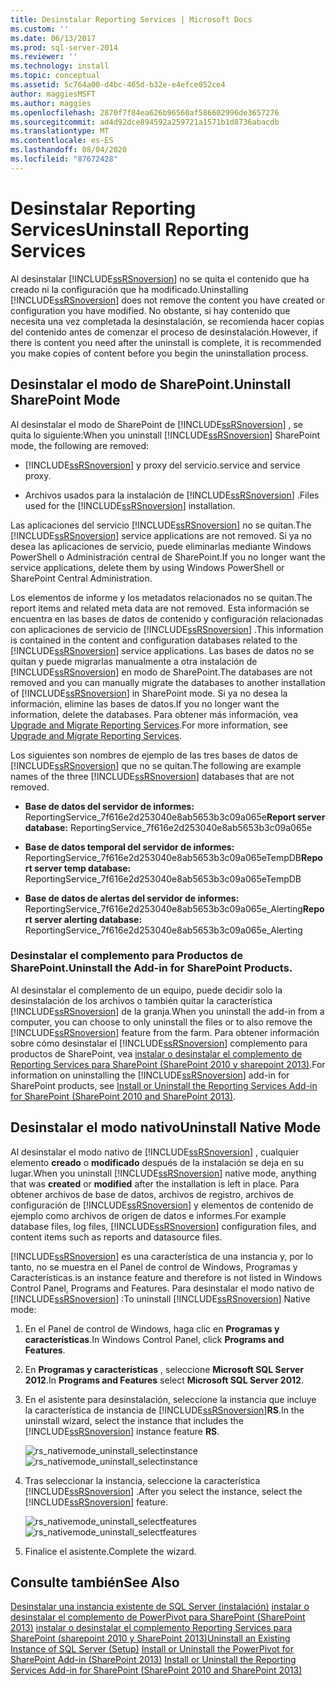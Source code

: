 ```yaml
---
title: Desinstalar Reporting Services | Microsoft Docs
ms.custom: ''
ms.date: 06/13/2017
ms.prod: sql-server-2014
ms.reviewer: ''
ms.technology: install
ms.topic: conceptual
ms.assetid: 5c764a00-d4bc-465d-b32e-e4efce052ce4
author: maggiesMSFT
ms.author: maggies
ms.openlocfilehash: 2870f7f84ea626b96560af586602996de3657276
ms.sourcegitcommit: ad4d92dce894592a259721a1571b1d8736abacdb
ms.translationtype: MT
ms.contentlocale: es-ES
ms.lasthandoff: 08/04/2020
ms.locfileid: "87672428"
---
```

# <a name="uninstall-reporting-services"></a><span data-ttu-id="27aa6-102">Desinstalar Reporting Services</span><span class="sxs-lookup"><span data-stu-id="27aa6-102">Uninstall Reporting Services</span></span>
  <span data-ttu-id="27aa6-103">Al desinstalar [!INCLUDE[ssRSnoversion](../../includes/ssrsnoversion-md.md)] no se quita el contenido que ha creado ni la configuración que ha modificado.</span><span class="sxs-lookup"><span data-stu-id="27aa6-103">Uninstalling [!INCLUDE[ssRSnoversion](../../includes/ssrsnoversion-md.md)] does not remove the content you have created or configuration you have modified.</span></span> <span data-ttu-id="27aa6-104">No obstante, si hay contenido que necesita una vez completada la desinstalación, se recomienda hacer copias del contenido antes de comenzar el proceso de desinstalación.</span><span class="sxs-lookup"><span data-stu-id="27aa6-104">However, if there is content you need after the uninstall is complete, it is recommended you make copies of content before you begin the uninstallation process.</span></span>

## <a name="uninstall-sharepoint-mode"></a><span data-ttu-id="27aa6-105">Desinstalar el modo de SharePoint.</span><span class="sxs-lookup"><span data-stu-id="27aa6-105">Uninstall SharePoint Mode</span></span>
 <span data-ttu-id="27aa6-106">Al desinstalar el modo de SharePoint de [!INCLUDE[ssRSnoversion](../../includes/ssrsnoversion-md.md)] , se quita lo siguiente:</span><span class="sxs-lookup"><span data-stu-id="27aa6-106">When you uninstall [!INCLUDE[ssRSnoversion](../../includes/ssrsnoversion-md.md)] SharePoint mode, the following are removed:</span></span>

-   [!INCLUDE[ssRSnoversion](../../includes/ssrsnoversion-md.md)] <span data-ttu-id="27aa6-107">y proxy del servicio.</span><span class="sxs-lookup"><span data-stu-id="27aa6-107">service and service proxy.</span></span>

-   <span data-ttu-id="27aa6-108">Archivos usados para la instalación de [!INCLUDE[ssRSnoversion](../../includes/ssrsnoversion-md.md)] .</span><span class="sxs-lookup"><span data-stu-id="27aa6-108">Files used for the [!INCLUDE[ssRSnoversion](../../includes/ssrsnoversion-md.md)] installation.</span></span>

 <span data-ttu-id="27aa6-109">Las aplicaciones del servicio [!INCLUDE[ssRSnoversion](../../includes/ssrsnoversion-md.md)] no se quitan.</span><span class="sxs-lookup"><span data-stu-id="27aa6-109">The [!INCLUDE[ssRSnoversion](../../includes/ssrsnoversion-md.md)] service applications are not removed.</span></span> <span data-ttu-id="27aa6-110">Si ya no desea las aplicaciones de servicio, puede eliminarlas mediante Windows PowerShell o Administración central de SharePoint.</span><span class="sxs-lookup"><span data-stu-id="27aa6-110">If you no longer want the service applications, delete them by using Windows PowerShell or SharePoint Central Administration.</span></span>

 <span data-ttu-id="27aa6-111">Los elementos de informe y los metadatos relacionados no se quitan.</span><span class="sxs-lookup"><span data-stu-id="27aa6-111">The report items and related meta data are not removed.</span></span> <span data-ttu-id="27aa6-112">Esta información se encuentra en las bases de datos de contenido y configuración relacionadas con aplicaciones de servicio de [!INCLUDE[ssRSnoversion](../../includes/ssrsnoversion-md.md)] .</span><span class="sxs-lookup"><span data-stu-id="27aa6-112">This information is contained in the content and configuration databases related to the [!INCLUDE[ssRSnoversion](../../includes/ssrsnoversion-md.md)] service applications.</span></span> <span data-ttu-id="27aa6-113">Las bases de datos no se quitan y puede migrarlas manualmente a otra instalación de [!INCLUDE[ssRSnoversion](../../includes/ssrsnoversion-md.md)] en modo de SharePoint.</span><span class="sxs-lookup"><span data-stu-id="27aa6-113">The databases are not removed and you can manually migrate the databases to another installation of [!INCLUDE[ssRSnoversion](../../includes/ssrsnoversion-md.md)] in SharePoint mode.</span></span> <span data-ttu-id="27aa6-114">Si ya no desea la información, elimine las bases de datos.</span><span class="sxs-lookup"><span data-stu-id="27aa6-114">If you no longer want the information, delete the databases.</span></span> <span data-ttu-id="27aa6-115">Para obtener más información, vea [Upgrade and Migrate Reporting Services](../../reporting-services/install-windows/upgrade-and-migrate-reporting-services.md).</span><span class="sxs-lookup"><span data-stu-id="27aa6-115">For more information, see [Upgrade and Migrate Reporting Services](../../reporting-services/install-windows/upgrade-and-migrate-reporting-services.md).</span></span>

 <span data-ttu-id="27aa6-116">Los siguientes son nombres de ejemplo de las tres bases de datos de [!INCLUDE[ssRSnoversion](../../includes/ssrsnoversion-md.md)] que no se quitan.</span><span class="sxs-lookup"><span data-stu-id="27aa6-116">The following are example names of the three [!INCLUDE[ssRSnoversion](../../includes/ssrsnoversion-md.md)] databases that are not removed.</span></span>

-   <span data-ttu-id="27aa6-117">**Base de datos del servidor de informes:** ReportingService_7f616e2d253040e8ab5653b3c09a065e</span><span class="sxs-lookup"><span data-stu-id="27aa6-117">**Report server database:** ReportingService_7f616e2d253040e8ab5653b3c09a065e</span></span>

-   <span data-ttu-id="27aa6-118">**Base de datos temporal del servidor de informes:** ReportingService_7f616e2d253040e8ab5653b3c09a065eTempDB</span><span class="sxs-lookup"><span data-stu-id="27aa6-118">**Report server temp database:** ReportingService_7f616e2d253040e8ab5653b3c09a065eTempDB</span></span>

-   <span data-ttu-id="27aa6-119">**Base de datos de alertas del servidor de informes:** ReportingService_7f616e2d253040e8ab5653b3c09a065e_Alerting</span><span class="sxs-lookup"><span data-stu-id="27aa6-119">**Report server alerting database:** ReportingService_7f616e2d253040e8ab5653b3c09a065e_Alerting</span></span>

### <a name="uninstall-the-add-in-for-sharepoint-products"></a><span data-ttu-id="27aa6-120">Desinstalar el complemento para Productos de SharePoint.</span><span class="sxs-lookup"><span data-stu-id="27aa6-120">Uninstall the Add-in for SharePoint Products.</span></span>
 <span data-ttu-id="27aa6-121">Al desinstalar el complemento de un equipo, puede decidir solo la desinstalación de los archivos o también quitar la característica [!INCLUDE[ssRSnoversion](../../includes/ssrsnoversion-md.md)] de la granja.</span><span class="sxs-lookup"><span data-stu-id="27aa6-121">When you uninstall the add-in from a computer, you can choose to only uninstall the files or to also remove the [!INCLUDE[ssRSnoversion](../../includes/ssrsnoversion-md.md)] feature from the farm.</span></span> <span data-ttu-id="27aa6-122">Para obtener información sobre cómo desinstalar el [!INCLUDE[ssRSnoversion](../../includes/ssrsnoversion-md.md)] complemento para productos de SharePoint, vea [instalar o desinstalar el complemento de Reporting Services para SharePoint &#40;SharePoint 2010 y sharepoint 2013&#41;](../../reporting-services/install-windows/install-or-uninstall-the-reporting-services-add-in-for-sharepoint.md).</span><span class="sxs-lookup"><span data-stu-id="27aa6-122">For information on uninstalling the [!INCLUDE[ssRSnoversion](../../includes/ssrsnoversion-md.md)] add-in for SharePoint products, see [Install or Uninstall the Reporting Services Add-in for SharePoint &#40;SharePoint 2010 and SharePoint 2013&#41;](../../reporting-services/install-windows/install-or-uninstall-the-reporting-services-add-in-for-sharepoint.md).</span></span>

## <a name="uninstall-native-mode"></a><span data-ttu-id="27aa6-123">Desinstalar el modo nativo</span><span class="sxs-lookup"><span data-stu-id="27aa6-123">Uninstall Native Mode</span></span>
 <span data-ttu-id="27aa6-124">Al desinstalar el modo nativo de [!INCLUDE[ssRSnoversion](../../includes/ssrsnoversion-md.md)] , cualquier elemento **creado** o **modificado** después de la instalación se deja en su lugar.</span><span class="sxs-lookup"><span data-stu-id="27aa6-124">When you uninstall [!INCLUDE[ssRSnoversion](../../includes/ssrsnoversion-md.md)] native mode, anything that was **created** or **modified** after the installation is left in place.</span></span> <span data-ttu-id="27aa6-125">Para obtener archivos de base de datos, archivos de registro, archivos de configuración de [!INCLUDE[ssRSnoversion](../../includes/ssrsnoversion-md.md)] y elementos de contenido de ejemplo como archivos de origen de datos e informes.</span><span class="sxs-lookup"><span data-stu-id="27aa6-125">For example database files, log files, [!INCLUDE[ssRSnoversion](../../includes/ssrsnoversion-md.md)] configuration files, and content items such as reports and datasource files.</span></span>

 [!INCLUDE[ssRSnoversion](../../includes/ssrsnoversion-md.md)] <span data-ttu-id="27aa6-126">es una característica de una instancia y, por lo tanto, no se muestra en el Panel de control de Windows, Programas y Características.</span><span class="sxs-lookup"><span data-stu-id="27aa6-126">is an instance feature and therefore is not listed in Windows Control Panel, Programs and Features.</span></span> <span data-ttu-id="27aa6-127">Para desinstalar el modo nativo de [!INCLUDE[ssRSnoversion](../../includes/ssrsnoversion-md.md)] :</span><span class="sxs-lookup"><span data-stu-id="27aa6-127">To uninstall [!INCLUDE[ssRSnoversion](../../includes/ssrsnoversion-md.md)] Native mode:</span></span>

1.  <span data-ttu-id="27aa6-128">En el Panel de control de Windows, haga clic en **Programas y características**.</span><span class="sxs-lookup"><span data-stu-id="27aa6-128">In Windows Control Panel, click **Programs and Features**.</span></span>

2.  <span data-ttu-id="27aa6-129">En **Programas y características** , seleccione **Microsoft SQL Server 2012**.</span><span class="sxs-lookup"><span data-stu-id="27aa6-129">In **Programs and Features** select **Microsoft SQL Server 2012**.</span></span>

3.  <span data-ttu-id="27aa6-130">En el asistente para desinstalación, seleccione la instancia que incluye la característica de instancia de [!INCLUDE[ssRSnoversion](../../includes/ssrsnoversion-md.md)]**RS**.</span><span class="sxs-lookup"><span data-stu-id="27aa6-130">In the uninstall wizard, select the instance that includes the [!INCLUDE[ssRSnoversion](../../includes/ssrsnoversion-md.md)] instance feature **RS**.</span></span>

     <span data-ttu-id="27aa6-131">![rs_nativemode_uninstall_selectinstance](../../../2014/sql-server/install/media/rs-nativemode-uninstall-selectinstance.gif "rs_nativemode_uninstall_selectinstance")</span><span class="sxs-lookup"><span data-stu-id="27aa6-131">![rs_nativemode_uninstall_selectinstance](../../../2014/sql-server/install/media/rs-nativemode-uninstall-selectinstance.gif "rs_nativemode_uninstall_selectinstance")</span></span>

4.  <span data-ttu-id="27aa6-132">Tras seleccionar la instancia, seleccione la característica [!INCLUDE[ssRSnoversion](../../includes/ssrsnoversion-md.md)] .</span><span class="sxs-lookup"><span data-stu-id="27aa6-132">After you select the instance, select the [!INCLUDE[ssRSnoversion](../../includes/ssrsnoversion-md.md)] feature.</span></span>

     <span data-ttu-id="27aa6-133">![rs_nativemode_uninstall_selectfeatures](../../../2014/sql-server/install/media/rs-nativemode-uninstall-selectfeatures.gif "rs_nativemode_uninstall_selectfeatures")</span><span class="sxs-lookup"><span data-stu-id="27aa6-133">![rs_nativemode_uninstall_selectfeatures](../../../2014/sql-server/install/media/rs-nativemode-uninstall-selectfeatures.gif "rs_nativemode_uninstall_selectfeatures")</span></span>

5.  <span data-ttu-id="27aa6-134">Finalice el asistente.</span><span class="sxs-lookup"><span data-stu-id="27aa6-134">Complete the wizard.</span></span>

## <a name="see-also"></a><span data-ttu-id="27aa6-135">Consulte también</span><span class="sxs-lookup"><span data-stu-id="27aa6-135">See Also</span></span>
 <span data-ttu-id="27aa6-136">[Desinstalar una instancia existente de SQL Server &#40;instalación&#41;](../../../2014/sql-server/install/uninstall-an-existing-instance-of-sql-server-setup.md) [instalar o desinstalar el complemento de PowerPivot para SharePoint &#40;SharePoint 2013&#41;](https://docs.microsoft.com/analysis-services/instances/install-windows/install-or-uninstall-the-power-pivot-for-sharepoint-add-in-sharepoint-2013) [instalar o desinstalar el complemento Reporting Services para SharePoint &#40;sharepoint 2010 y SharePoint 2013&#41;](../../reporting-services/install-windows/install-or-uninstall-the-reporting-services-add-in-for-sharepoint.md)</span><span class="sxs-lookup"><span data-stu-id="27aa6-136">[Uninstall an Existing Instance of SQL Server &#40;Setup&#41;](../../../2014/sql-server/install/uninstall-an-existing-instance-of-sql-server-setup.md) [Install or Uninstall the PowerPivot for SharePoint Add-in &#40;SharePoint 2013&#41;](https://docs.microsoft.com/analysis-services/instances/install-windows/install-or-uninstall-the-power-pivot-for-sharepoint-add-in-sharepoint-2013) [Install or Uninstall the Reporting Services Add-in for SharePoint &#40;SharePoint 2010 and SharePoint 2013&#41;](../../reporting-services/install-windows/install-or-uninstall-the-reporting-services-add-in-for-sharepoint.md)</span></span>


